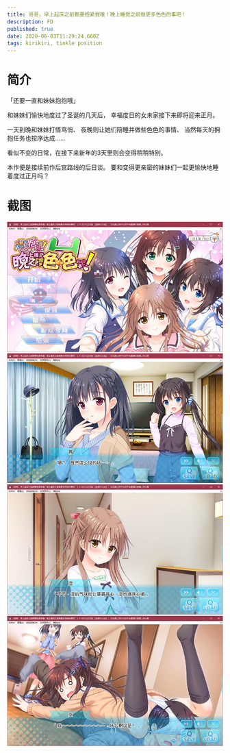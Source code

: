 ```yaml
---
title: 哥哥，早上起床之前都要抱紧我哦！晚上睡觉之前做更多色色的事吧！
description: FD
published: true
date: 2020-06-03T11:29:24.660Z
tags: kirikiri, tinkle position
---
```


# 简介
「还要一直和妹妹抱抱哦」
 
和妹妹们愉快地度过了圣诞的几天后，
幸福度日的女未家接下来即将迎来正月。
 
一天到晚和妹妹打情骂俏、
夜晚则让她们陪睡并做些色色的事情、
当然每天的拥抱任务也按序达成……
 
看似不变的日常，在接下来新年的3天里则会变得稍稍特别。
 
本作便是接续前作后宫路线的后日谈。
要和变得更亲密的妹妹们一起更愉快地睡着度过正月吗？
# 截图
![1.jpg](/pic/哥哥早上起床之前都要抱紧我哦/晚上睡觉之前做更多色色的事吧/1.jpg)
![2.jpg](/pic/哥哥早上起床之前都要抱紧我哦/晚上睡觉之前做更多色色的事吧/2.jpg)
![3.jpg](/pic/哥哥早上起床之前都要抱紧我哦/晚上睡觉之前做更多色色的事吧/3.jpg)
![4.jpg](/pic/哥哥早上起床之前都要抱紧我哦/晚上睡觉之前做更多色色的事吧/4.jpg)